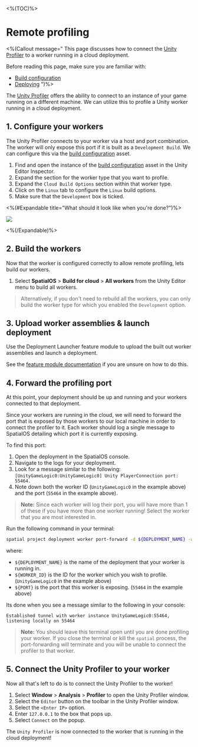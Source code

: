 <%(TOC)%>

# Remote profiling

<%(Callout message="
This page discusses how to connect the [Unity Profiler](https://docs.unity3d.com/Manual/Profiler.html) to a worker running in a cloud deployment. 

Before reading this page, make sure you are familiar with:

  * [Build configuration]({{urlRoot}}/modules/build-system/build-config)
  * [Deploying]({{urlRoot}}/modules/deployment-launcher/overview)
")%>

The [Unity Profiler](https://docs.unity3d.com/Manual/Profiler.html) offers the ability to connect to an instance of your game running on a different machine. We can utilize this to profile a Unity worker running in a cloud deployment.

## 1. Configure your workers

The Unity Profiler connects to your worker via a host and port combination. The worker will only expose this port if it is built as a `Development Build`. We can configure this via the [build configuration]({{urlRoot}}/modules/build-system/build-config) asset.

1. Find and open the instance of the [build configuration]({{urlRoot}}/modules/build-system/build-config) asset in the Unity Editor Inspector.
2. Expand the section for the worker type that you want to profile.
3. Expand the `Cloud Build Options` section within that worker type.
4. Click on the `Linux` tab to configure the `Linux` build options.
5. Make sure that the `Development` box is ticked.

<%(#Expandable title="What should it look like when you're done?")%>

![]({{assetRoot}}assets/workflows/remote-profiling-build-config.png)

<%(/Expandable)%>

## 2. Build the workers

Now that the worker is configured correctly to allow remote profiling, lets build our workers.

1. Select **SpatialOS** > **Build for cloud** > **All workers** from the Unity Editor menu to build all workers.

> Alternatively, if you don't need to rebuild all the workers, you can only build the worker type for which you enabled the `Development` option.

## 3. Upload worker assemblies & launch deployment

Use the Deployment Launcher feature module to upload the built out worker assemblies and launch a deployment.

See the [feature module documentation]({{urlRoot}}/modules/deployment-launcher/overview) if you are unsure on how to do this.

## 4. Forward the profiling port

At this point, your deployment should be up and running and your workers connected to that deployment.

Since your workers are running in the cloud, we will need to forward the port that is exposed by those workers to our local machine in order to connect the profiler to it. Each worker should log a single message to SpatialOS detailing which port it is currently exposing.

To find this port:

1. Open the deployment in the SpatialOS console.
2. Navigate to the logs for your deployment.
3. Look for a message similar to the following: `[UnityGameLogic0:UnityGameLogic0] Unity PlayerConnection port: 55464.`
4. Note down both the worker ID (`UnityGameLogic0` in the example above) and the port (`55464` in the example above).


> **Note:** Since each worker will log their port, you will have more than 1 of these if you have more than one worker running! Select the worker that you are most interested in.

Run the following command in your terminal:

```bash
spatial project deployment worker port-forward -d ${DEPLOYMENT_NAME} -w ${WORKER_ID} -p ${PORT}
```

where:

- `${DEPLOYMENT_NAME}` is the name of the deployment that your worker is running in.
- `${WORKER_ID}` is the ID for the worker which you wish to profile. (`UnityGameLogic0` in the example above)
- `${PORT}` is the port that this worker is exposing. (`55464` in the example above)

Its done when you see a message similar to the following in your console:

```text
Established tunnel with worker instance UnityGameLogic0:55464, listening locally on 55464
```

> **Note:** You should leave this terminal open until you are done profiling your worker. If you close the terminal or kill the `spatial` process, the port-forwarding will terminate and you will be unable to connect the profiler to that worker.

## 5. Connect the Unity Profiler to your worker

Now all that's left to do is to connect the Unity Profiler to the worker!

1. Select **Window** > **Analysis** > **Profiler** to open the Unity Profiler window.
2. Select the `Editor` button on the toolbar in the Unity Profiler window.
3. Select the `<Enter IP>` option.
4. Enter `127.0.0.1` to the box that pops up.
5. Select `Connect` on the popup.

The `Unity Profiler` is now connected to the worker that is running in the cloud deployment!
